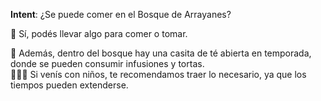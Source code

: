 **Intent**: ¿Se puede comer en el Bosque de Arrayanes?

🧺 Sí, podés llevar algo para comer o tomar.

🍰 Además, dentro del bosque hay una casita de té abierta en temporada, donde se pueden consumir infusiones y tortas.  
👨‍👩‍👧 Si venís con niños, te recomendamos traer lo necesario, ya que los tiempos pueden extenderse.